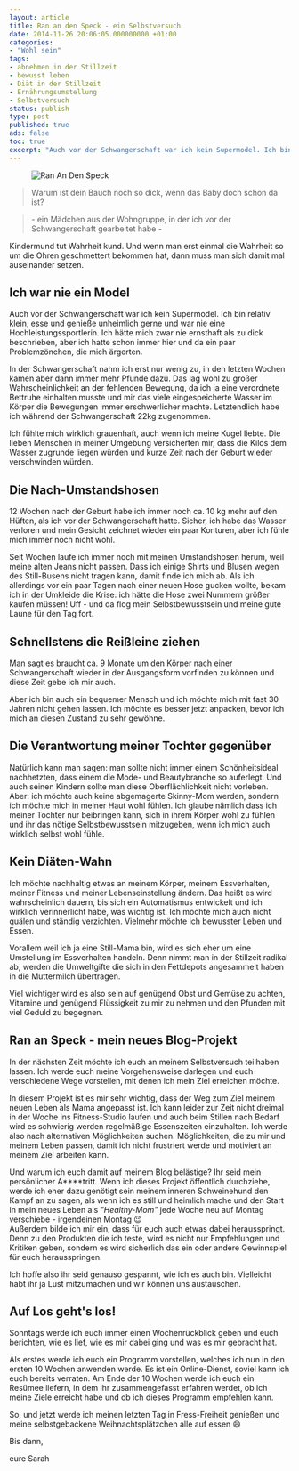 ```yaml
---
layout: article
title: Ran an den Speck - ein Selbstversuch
date: 2014-11-26 20:06:05.000000000 +01:00
categories:
- "Wohl sein"
tags:
- abnehmen in der Stillzeit
- bewusst leben
- Diät in der Stillzeit
- Ernährungsumstellung
- Selbstversuch
status: publish
type: post
published: true
ads: false
toc: true
excerpt: "Auch vor der Schwangerschaft war ich kein Supermodel. Ich bin relativ klein, esse und genieße unheimlich gerne und war nie eine Hochleistungssportlerin. Ich hätte mich zwar nie ernsthaft als zu dick beschrieben, aber ich hatte schon immer hier und da ein paar Problemzönchen, die mich ärgerten."
---
```

<figure>
	<img src="{{ site.url }}/images/RADS.png" alt="Ran An Den Speck" />
</figure>

> Warum ist dein Bauch noch so dick, wenn das Baby doch schon da ist?

> \- ein Mädchen aus der Wohngruppe, in der ich vor der Schwangerschaft gearbeitet habe \-

Kindermund tut Wahrheit kund. Und wenn man erst einmal die Wahrheit so um die Ohren geschmettert bekommen hat, dann muss man sich damit mal auseinander setzen.

## Ich war nie ein Model

Auch vor der Schwangerschaft war ich kein Supermodel. Ich bin relativ klein, esse und genieße unheimlich gerne und war nie eine Hochleistungssportlerin. Ich hätte mich zwar nie ernsthaft als zu dick beschrieben, aber ich hatte schon immer hier und da ein paar Problemzönchen, die mich ärgerten.

In der Schwangerschaft nahm ich erst nur wenig zu, in den letzten Wochen kamen aber dann immer mehr Pfunde dazu. Das lag wohl zu großer Wahrscheinlichkeit an der fehlenden Bewegung, da ich ja eine verordnete Bettruhe einhalten musste und mir das viele eingespeicherte Wasser im Körper die Bewegungen immer erschwerlicher machte. Letztendlich habe ich während der Schwangerschaft 22kg zugenommen.

Ich fühlte mich wirklich grauenhaft, auch wenn ich meine Kugel liebte. Die lieben Menschen in meiner Umgebung versicherten mir, dass die Kilos dem Wasser zugrunde liegen würden und kurze Zeit nach der Geburt wieder verschwinden würden.

## Die Nach-Umstandshosen

12 Wochen nach der Geburt habe ich immer noch ca. 10 kg mehr auf den Hüften, als ich vor der Schwangerschaft hatte. Sicher, ich habe das Wasser verloren und mein Gesicht zeichnet wieder ein paar Konturen, aber ich fühle mich immer noch nicht wohl.

Seit Wochen laufe ich immer noch mit meinen Umstandshosen herum, weil meine alten Jeans nicht passen. Dass ich einige Shirts und Blusen wegen des Still-Busens nicht tragen kann, damit finde ich mich ab. Als ich allerdings vor ein paar Tagen nach einer neuen Hose gucken wollte, bekam ich in der Umkleide die Krise: ich hätte die Hose zwei Nummern größer kaufen müssen! Uff - und da flog mein Selbstbewusstsein und meine gute Laune für den Tag fort.

## Schnellstens die Reißleine ziehen

Man sagt es braucht ca. 9 Monate um den Körper nach einer Schwangerschaft wieder in der Ausgangsform vorfinden zu können und diese Zeit gebe ich mir auch.

Aber ich bin auch ein bequemer Mensch und ich möchte mich mit fast 30 Jahren nicht gehen lassen. Ich möchte es besser jetzt anpacken, bevor ich mich an diesen Zustand zu sehr gewöhne.

## Die Verantwortung meiner Tochter gegenüber

Natürlich kann man sagen: man sollte nicht immer einem Schönheitsideal nachhetzten, dass einem die Mode- und Beautybranche so auferlegt. Und auch seinen Kindern sollte man diese Oberflächlichkeit nicht vorleben. Aber: ich möchte auch keine abgemagerte Skinny-Mom werden, sondern ich möchte mich in meiner Haut wohl fühlen. Ich glaube nämlich dass ich meiner Tochter nur beibringen kann, sich in ihrem Körper wohl zu fühlen und ihr das nötige Selbstbewusstsein mitzugeben, wenn ich mich auch wirklich selbst wohl fühle.

## Kein Diäten-Wahn

Ich möchte nachhaltig etwas an meinem Körper, meinem Essverhalten, meiner Fitness und meiner Lebenseinstellung ändern. Das heißt es wird wahrscheinlich dauern, bis sich ein Automatismus entwickelt und ich wirklich verinnerlicht habe, was wichtig ist. Ich möchte mich auch nicht quälen und ständig verzichten. Vielmehr möchte ich bewusster Leben und Essen.

Vorallem weil ich ja eine Still-Mama bin, wird es sich eher um eine Umstellung im Essverhalten handeln. Denn nimmt man in der Stillzeit radikal ab, werden die Umweltgifte die sich in den Fettdepots angesammelt haben in die Muttermilch übertragen.

Viel wichtiger wird es also sein auf genügend Obst und Gemüse zu achten, Vitamine und genügend Flüssigkeit zu mir zu nehmen und den Pfunden mit viel Geduld zu begegnen.

## Ran an Speck - mein neues Blog-Projekt

In der nächsten Zeit möchte ich euch an meinem Selbstversuch teilhaben lassen. Ich werde euch meine Vorgehensweise darlegen und euch verschiedene Wege vorstellen, mit denen ich mein Ziel erreichen möchte.

In diesem Projekt ist es mir sehr wichtig, dass der Weg zum Ziel meinem neuen Leben als Mama angepasst ist. Ich kann leider zur Zeit nicht dreimal in der Woche ins Fitness-Studio laufen und auch beim Stillen nach Bedarf wird es schwierig werden regelmäßige Essenszeiten einzuhalten. Ich werde also nach alternativen Möglichkeiten suchen. Möglichkeiten, die zu mir und meinem Leben passen, damit ich nicht frustriert werde und motiviert an meinem Ziel arbeiten kann.

Und warum ich euch damit auf meinem Blog belästige? Ihr seid mein persönlicher A\*\*\*\*tritt. Wenn ich dieses Projekt öffentlich durchziehe, werde ich eher dazu genötigt sein meinem inneren Schweinehund den Kampf an zu sagen, als wenn ich es still und heimlich mache und den Start in mein neues Leben als *"Healthy-Mom"* jede Woche neu auf Montag verschiebe - irgendeinen Montag :wink:  
Außerdem bilde ich mir ein, dass für euch auch etwas dabei herausspringt. Denn zu den Produkten die ich teste, wird es nicht nur Empfehlungen und Kritiken geben, sondern es wird sicherlich das ein oder andere Gewinnspiel für euch herausspringen.

Ich hoffe also ihr seid genauso gespannt, wie ich es auch bin. Vielleicht habt ihr ja Lust mitzumachen und wir können uns austauschen.

## Auf Los geht's los!

Sonntags werde ich euch immer einen Wochenrückblick geben und euch berichten, wie es lief, wie es mir dabei ging und was es mir gebracht hat.

Als erstes werde ich euch ein Programm vorstellen, welches ich nun in den ersten 10 Wochen anwenden werde. Es ist ein Online-Dienst, soviel kann ich euch bereits verraten. Am Ende der 10 Wochen werde ich euch ein Resümee liefern, in dem ihr zusammengefasst erfahren werdet, ob ich meine Ziele erreicht habe und ob ich dieses Programm empfehlen kann.

So, und jetzt werde ich meinen letzten Tag in Fress-Freiheit genießen und meine selbstgebackene Weihnachtsplätzchen alle auf essen :smile:

Bis dann,

eure Sarah

